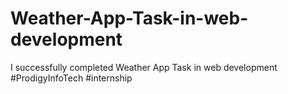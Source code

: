 # Weather-App-Task-in-web-development
I successfully completed Weather App Task in web development  #ProdigyInfoTech  #internship
